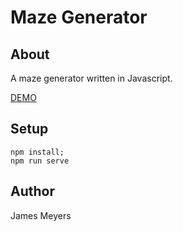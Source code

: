 # Maze Generator

## About

A maze generator written in Javascript.

[DEMO](http://fullr.github.io/maze-gen/)

## Setup

```
npm install;
npm run serve
```

## Author

James Meyers
